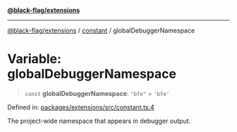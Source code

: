 [**@black-flag/extensions**](../../README.md)

***

[@black-flag/extensions](../../README.md) / [constant](../README.md) / globalDebuggerNamespace

# Variable: globalDebuggerNamespace

> `const` **globalDebuggerNamespace**: `"bfe"` = `'bfe'`

Defined in: [packages/extensions/src/constant.ts:4](https://github.com/Xunnamius/black-flag/blob/170aa97d281b546ae8a3014f985324d5c71f08f4/packages/extensions/src/constant.ts#L4)

The project-wide namespace that appears in debugger output.
